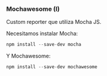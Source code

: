 ### Mochawesome (I)

Custom reporter que utiliza Mocha JS.

Necesitamos instalar Mocha:

```typescript
npm install --save-dev mocha
```
 Y Mochawesome:

```typescript
npm install --save-dev mochawesome
```